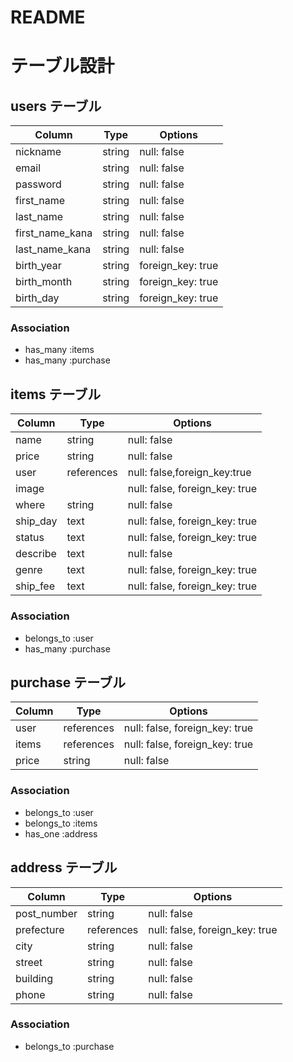 # README


# テーブル設計

## users テーブル

| Column        | Type   | Options     |
| --------      | ------ | ----------- |
| nickname      | string | null: false |
| email         | string | null: false |
| password      | string | null: false |
|first_name     | string | null: false |
|last_name      | string | null: false |
|first_name_kana| string | null: false |
|last_name_kana | string | null: false |
|birth_year     | string | foreign_key: true |
|birth_month    | string | foreign_key: true |
|birth_day      | string | foreign_key: true |

### Association

- has_many :items
- has_many :purchase
 

## items テーブル

| Column   | Type   | Options                        |
| ------   | ------ | ------------------------------ |
| name     | string | null: false                    |
| price    | string | null: false                    |
| user     |references| null: false,foreign_key:true |
| image    |        | null: false, foreign_key: true |
| where    | string | null: false                    |
| ship_day | text   | null: false, foreign_key: true |
| status   | text   | null: false, foreign_key: true |
| describe | text   | null: false                    |
| genre    | text   | null: false, foreign_key: true |
| ship_fee | text   | null: false, foreign_key: true |

### Association

- belongs_to :user
- has_many :purchase


## purchase テーブル

| Column  | Type       | Options                        |
| ------  | ---------- | ------------------------------ |
| user    | references | null: false, foreign_key: true |
| items   | references | null: false, foreign_key: true |
| price   | string     | null: false                    |

### Association

- belongs_to :user
- belongs_to :items
- has_one :address

## address テーブル

| Column    | Type       | Options                        |
| -------   | ---------- | ------------------------------ |
|post_number| string     | null: false                    |
|prefecture | references | null: false, foreign_key: true |
|city       | string     | null: false                    |
|street     | string     | null: false                    |
|building   | string     | null: false                    |
|phone      | string     | null: false                    |

### Association

- belongs_to :purchase

